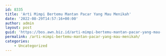 ```yaml
---
id: 8335
title: 'Arti Mimpi Bertemu Mantan Pacar Yang Mau Menikah'
date: '2022-08-29T14:57:16+00:00'
author: admin
layout: post
guid: 'https://bos.awn.biz.id/arti-mimpi-bertemu-mantan-pacar-yang-mau-menikah/'
permalink: /arti-mimpi-bertemu-mantan-pacar-yang-mau-menikah/
categories:
    - Uncategorized
---
```



